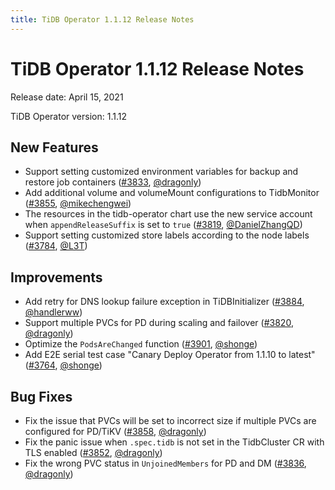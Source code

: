 ```yaml
---
title: TiDB Operator 1.1.12 Release Notes
---
```


# TiDB Operator 1.1.12 Release Notes

Release date: April 15, 2021

TiDB Operator version: 1.1.12

## New Features

- Support setting customized environment variables for backup and restore job containers ([#3833](https://github.com/pingcap/tidb-operator/pull/3833), [@dragonly](https://github.com/dragonly))
- Add additional volume and volumeMount configurations to TidbMonitor ([#3855](https://github.com/pingcap/tidb-operator/pull/3855), [@mikechengwei](https://github.com/mikechengwei))
- The resources in the tidb-operator chart use the new service account when `appendReleaseSuffix` is set to `true` ([#3819](https://github.com/pingcap/tidb-operator/pull/3819), [@DanielZhangQD](https://github.com/DanielZhangQD))
- Support setting customized store labels according to the node labels ([#3784](https://github.com/pingcap/tidb-operator/pull/3784), [@L3T](https://github.com/L3T))

## Improvements

- Add retry for DNS lookup failure exception in TiDBInitializer ([#3884](https://github.com/pingcap/tidb-operator/pull/3884), [@handlerww](https://github.com/handlerww))
- Support multiple PVCs for PD during scaling and failover ([#3820](https://github.com/pingcap/tidb-operator/pull/3820), [@dragonly](https://github.com/dragonly))
- Optimize the `PodsAreChanged` function ([#3901](https://github.com/pingcap/tidb-operator/pull/3901), [@shonge](https://github.com/shonge))
- Add E2E serial test case "Canary Deploy Operator from 1.1.10 to latest" ([#3764](https://github.com/pingcap/tidb-operator/pull/3764), [@shonge](https://github.com/shonge))

## Bug Fixes

- Fix the issue that PVCs will be set to incorrect size if multiple PVCs are configured for PD/TiKV ([#3858](https://github.com/pingcap/tidb-operator/pull/3858), [@dragonly](https://github.com/dragonly))
- Fix the panic issue when `.spec.tidb` is not set in the TidbCluster CR with TLS enabled ([#3852](https://github.com/pingcap/tidb-operator/pull/3852), [@dragonly](https://github.com/dragonly))
- Fix the wrong PVC status in `UnjoinedMembers` for PD and DM ([#3836](https://github.com/pingcap/tidb-operator/pull/3836), [@dragonly](https://github.com/dragonly))
